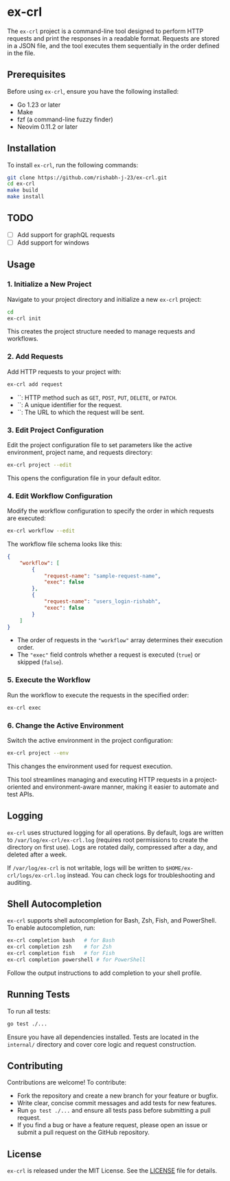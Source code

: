 # ex-crl

The `ex-crl` project is a command-line tool designed to perform HTTP requests and print the responses in a readable format. Requests are stored in a JSON file, and the tool executes them sequentially in the order defined in the file.

## Prerequisites

Before using `ex-crl`, ensure you have the following installed:

- Go 1.23 or later
- Make
- fzf (a command-line fuzzy finder)
- Neovim 0.11.2 or later

## Installation

To install `ex-crl`, run the following commands:

```bash
git clone https://github.com/rishabh-j-23/ex-crl.git
cd ex-crl
make build
make install
```

## TODO

- [ ] Add support for graphQL requests
- [ ] Add support for windows 

## Usage

### 1. Initialize a New Project

Navigate to your project directory and initialize a new `ex-crl` project:

```bash
cd 
ex-crl init
```

This creates the project structure needed to manage requests and workflows.

### 2. Add Requests

Add HTTP requests to your project with:

```bash
ex-crl add request   
```

- ``: HTTP method such as `GET`, `POST`, `PUT`, `DELETE`, or `PATCH`.
- ``: A unique identifier for the request.
- ``: The URL to which the request will be sent.

### 3. Edit Project Configuration

Edit the project configuration file to set parameters like the active environment, project name, and requests directory:

```bash
ex-crl project --edit
```

This opens the configuration file in your default editor.

### 4. Edit Workflow Configuration

Modify the workflow configuration to specify the order in which requests are executed:

```bash
ex-crl workflow --edit
```

The workflow file schema looks like this:

```json
{
    "workflow": [
        {
            "request-name": "sample-request-name",
            "exec": false
        },
        {
            "request-name": "users_login-rishabh",
            "exec": false
        }
    ]
}
```

- The order of requests in the `"workflow"` array determines their execution order.
- The `"exec"` field controls whether a request is executed (`true`) or skipped (`false`).

### 5. Execute the Workflow

Run the workflow to execute the requests in the specified order:

```bash
ex-crl exec
```

### 6. Change the Active Environment

Switch the active environment in the project configuration:

```bash
ex-crl project --env 
```

This changes the environment used for request execution.

This tool streamlines managing and executing HTTP requests in a project-oriented and environment-aware manner, making it easier to automate and test APIs.

## Logging

`ex-crl` uses structured logging for all operations. By default, logs are written to `/var/log/ex-crl/ex-crl.log` (requires root permissions to create the directory on first use). Logs are rotated daily, compressed after a day, and deleted after a week.

If `/var/log/ex-crl` is not writable, logs will be written to `$HOME/ex-crl/logs/ex-crl.log` instead. You can check logs for troubleshooting and auditing.

## Shell Autocompletion

`ex-crl` supports shell autocompletion for Bash, Zsh, Fish, and PowerShell. To enable autocompletion, run:

```bash
ex-crl completion bash   # for Bash
ex-crl completion zsh    # for Zsh
ex-crl completion fish   # for Fish
ex-crl completion powershell # for PowerShell
```

Follow the output instructions to add completion to your shell profile.

## Running Tests

To run all tests:

```bash
go test ./...
```

Ensure you have all dependencies installed. Tests are located in the `internal/` directory and cover core logic and request construction.

## Contributing

Contributions are welcome! To contribute:

- Fork the repository and create a new branch for your feature or bugfix.
- Write clear, concise commit messages and add tests for new features.
- Run `go test ./...` and ensure all tests pass before submitting a pull request.
- If you find a bug or have a feature request, please open an issue or submit a pull request on the GitHub repository.

## License

`ex-crl` is released under the MIT License. See the [LICENSE](LICENSE) file for details.
